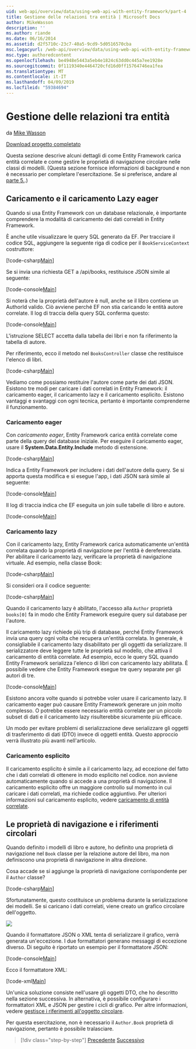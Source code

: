 ```yaml
---
uid: web-api/overview/data/using-web-api-with-entity-framework/part-4
title: Gestione delle relazioni tra entità | Microsoft Docs
author: MikeWasson
description: ''
ms.author: riande
ms.date: 06/16/2014
ms.assetid: d2f5710c-23c7-40a5-9cd9-5d0516570cba
msc.legacyurl: /web-api/overview/data/using-web-api-with-entity-framework/part-4
msc.type: authoredcontent
ms.openlocfilehash: be4948e5443a5eb4e1824c63dd0c445a7ee1928e
ms.sourcegitcommit: 0f1119340e4464720cfd16d0ff15764746ea1fea
ms.translationtype: MT
ms.contentlocale: it-IT
ms.lasthandoff: 04/09/2019
ms.locfileid: "59384694"
---
```

# <a name="handling-entity-relations"></a>Gestione delle relazioni tra entità

da [Mike Wasson](https://github.com/MikeWasson)

[Download progetto completato](https://github.com/MikeWasson/BookService)

Questa sezione descrive alcuni dettagli di come Entity Framework carica entità correlate e come gestire le proprietà di navigazione circolare nelle classi di modelli. (Questa sezione fornisce informazioni di background e non è necessario per completare l'esercitazione. Se si preferisce, andare al [parte 5.](part-5.md).)

## <a name="eager-loading-versus-lazy-loading"></a>Caricamento e il caricamento Lazy eager

Quando si usa Entity Framework con un database relazionale, è importante comprendere la modalità di caricamento dei dati correlati in Entity Framework.

È anche utile visualizzare le query SQL generato da EF. Per tracciare il codice SQL, aggiungere la seguente riga di codice per il `BookServiceContext` costruttore:

[!code-csharp[Main](part-4/samples/sample1.cs)]

Se si invia una richiesta GET a /api/books, restituisce JSON simile al seguente:

[!code-console[Main](part-4/samples/sample2.cmd)]

Si noterà che la proprietà dell'autore è null, anche se il libro contiene un AuthorId valido. Ciò avviene perché EF non stia caricando le entità autore correlate. Il log di traccia della query SQL conferma questo:

[!code-console[Main](part-4/samples/sample3.sql)]

L'istruzione SELECT accetta dalla tabella dei libri e non fa riferimento la tabella di autore.

Per riferimento, ecco il metodo nel `BooksController` classe che restituisce l'elenco di libri.

[!code-csharp[Main](part-4/samples/sample4.cs)]

Vediamo come possiamo restituire l'autore come parte dei dati JSON. Esistono tre modi per caricare i dati correlati in Entity Framework: il caricamento eager, il caricamento lazy e il caricamento esplicito. Esistono vantaggi e svantaggi con ogni tecnica, pertanto è importante comprenderne il funzionamento.

### <a name="eager-loading"></a>Caricamento eager

Con *caricamento eager*, Entity Framework carica entità correlate come parte della query del database iniziale. Per eseguire il caricamento eager, usare il **System.Data.Entity.Include** metodo di estensione.

[!code-csharp[Main](part-4/samples/sample5.cs)]

Indica a Entity Framework per includere i dati dell'autore della query. Se si apporta questa modifica e si esegue l'app, i dati JSON sarà simile al seguente:

[!code-console[Main](part-4/samples/sample6.cmd)]

Il log di traccia indica che EF eseguita un join sulle tabelle di libro e autore.

[!code-console[Main](part-4/samples/sample7.cmd)]

### <a name="lazy-loading"></a>Caricamento lazy

Con il caricamento lazy, Entity Framework carica automaticamente un'entità correlata quando la proprietà di navigazione per l'entità è dereferenziata. Per abilitare il caricamento lazy, verificare la proprietà di navigazione virtuale. Ad esempio, nella classe Book:

[!code-csharp[Main](part-4/samples/sample8.cs?highlight=6)]

Si consideri ora il codice seguente:

[!code-csharp[Main](part-4/samples/sample9.cs)]

Quando il caricamento lazy è abilitato, l'accesso alla `Author` proprietà `books[0]` fa in modo che Entity Framework eseguire query sul database per l'autore.

Il caricamento lazy richiede più trip di database, perché Entity Framework invia una query ogni volta che recupera un'entità correlata. In generale, è consigliabile il caricamento lazy disabilitato per gli oggetti da serializzare. Il serializzatore deve leggere tutte le proprietà sul modello, che attiva il caricamento di entità correlate. Ad esempio, ecco le query SQL quando Entity Framework serializza l'elenco di libri con caricamento lazy abilitata. È possibile vedere che Entity Framework esegue tre query separate per gli autori di tre.

[!code-console[Main](part-4/samples/sample10.sql)]

Esistono ancora volte quando si potrebbe voler usare il caricamento lazy. Il caricamento eager può causare Entity Framework generare un join molto complesso. O potrebbe essere necessario entità correlate per un piccolo subset di dati e il caricamento lazy risulterebbe sicuramente più efficace.

Un modo per evitare problemi di serializzazione deve serializzare gli oggetti di trasferimento di dati (DTO) invece di oggetti entità. Questo approccio verrà illustrato più avanti nell'articolo.

### <a name="explicit-loading"></a>Caricamento esplicito

Il caricamento esplicito è simile a il caricamento lazy, ad eccezione del fatto che i dati correlati di ottenere in modo esplicito nel codice. non avviene automaticamente quando si accede a una proprietà di navigazione. Il caricamento esplicito offre un maggiore controllo sul momento in cui caricare i dati correlati, ma richiede codice aggiuntivo. Per ulteriori informazioni sul caricamento esplicito, vedere [caricamento di entità correlate](https://msdn.microsoft.com/data/jj574232#explicit).

## <a name="navigation-properties-and-circular-references"></a>Le proprietà di navigazione e i riferimenti circolari

Quando definito i modelli di libro e autore, ho definito una proprietà di navigazione nel `Book` classe per la relazione autore del libro, ma non definiscono una proprietà di navigazione in altra direzione.

Cosa accade se si aggiunge la proprietà di navigazione corrispondente per il `Author` classe?

[!code-csharp[Main](part-4/samples/sample11.cs?highlight=7)]

Sfortunatamente, questo costituisce un problema durante la serializzazione dei modelli. Se si caricano i dati correlati, viene creato un grafico circolare dell'oggetto.

![](part-4/_static/image1.png)

Quando il formattatore JSON o XML tenta di serializzare il grafico, verrà generata un'eccezione. I due formattatori generano messaggi di eccezione diverso. Di seguito è riportato un esempio per il formattatore JSON:

[!code-console[Main](part-4/samples/sample12.cmd)]

Ecco il formattatore XML:

[!code-xml[Main](part-4/samples/sample13.xml)]

Un'unica soluzione consiste nell'usare gli oggetti DTO, che ho descritto nella sezione successiva. In alternativa, è possibile configurare i formattatori XML e JSON per gestire i cicli di grafico. Per altre informazioni, vedere [gestisce i riferimenti all'oggetto circolare](../../formats-and-model-binding/json-and-xml-serialization.md#handling_circular_object_references).

Per questa esercitazione, non è necessario il `Author.Book` proprietà di navigazione, pertanto è possibile tralasciare.

> [!div class="step-by-step"]
> [Precedente](part-3.md)
> [Successivo](part-5.md)
